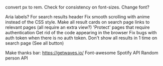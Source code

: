 convert px to rem.
Check for consistency on font-sizes.
Change font?

Aria labels? For search results header
Fix smooth scrolling with anime instead of the CSS style.
Make all result cards on search page links to relevant pages (all require an extra view?)
'Protect' pages that require authentication
Get rid of the code appearing in the browser
Fix bugs with auth token when there is no auth token.
Don't show all results in 1 time on search page (See all button)

Make thanks bar:
https://getwaves.io/
Font-awesome
Spotify API
Random person API
